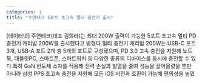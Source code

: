 ```yaml
---
categories: i
title: "주연테크 5포트 초고속 멀티 충전기 출시"
---
```

[데이터넷] 주연테크(대표 김희라)는 최대 200W 출력이 가능한 5포트 초고속 멀티 PD 충전기 캐리밥 200W를 출시했다고 밝혔다.멀티 충전기 캐리밥 200W는 USB-C 포트 3개, USB-A 포트 2개 총 5개의 포트로 구성됐으며, PD 3.0 고속 충전을 지원해 노트북, 태블릿PC, 스마트폰, 스마트워치 등 다양한 종류의 디바이스를 동시에 충전할 수 있다.특히 GaN 반도체 소자를 적용해 전력 손실과 발열을 줄여 성능을 끌어올렸을 뿐만 아니라 삼성 PPS 초고속 충전을 지원해 모든 iOS 버전과 호환이 가능해 편의성을 높였